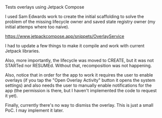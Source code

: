 Tests overlays using Jetpack Compose

I used Sam Edwards work to create the initial scaffolding to solve the problem
of the missing lifecycle owner and saved state registry owner (my initial
attemps where too naive).

https://www.jetpackcompose.app/snippets/OverlayService

I had to update a few things to make it compile and work with current Jetpack
libraries.

Also, more importantly, the lifecycle was moved to CREATE, but it was not
STARTed nor RESUMEd. Without that, recomposition was not happening.

Also, notice that in order for the app to work it requires the user to enable
overlays (if you tap the "Open Overlay Activity" button it opens the system
settings) and also needs the user to manually enable notifications for the
app (the permission is there, but I haven't implemented the code to request
it yet).

Finally, currently there's no way to dismiss the overlay. This is just a
small PoC. I may implement it later.
